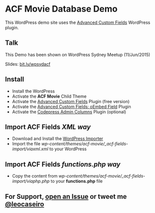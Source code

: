 # ACF Movie Database Demo #

This WordPress demo site uses the [Advanced Custom Fields](http://wordpress.org/extend/plugins/advanced-custom-fields/) WordPress plugin.

## Talk
This Demo has been shown on WordPress Sydney Meetup (11/Jun/2015)

Slides: [bit.ly/wpsydacf](http://bit.ly/wpsydacf/)

## Install

* Install the WordPress
* Activate the **ACF Movie** Child Theme
* Activate the [Advanced Custom Fields](http://wordpress.org/extend/plugins/advanced-custom-fields/) Plugin (free version)
* Activate the [Advanced Custom Fields: oEmbed Field](https://wordpress.org/plugins/advanced-custom-fields-oembed-field/) Plugin
* Activate the [Codepress Admin Columns](https://wordpress.org/plugins/codepress-admin-columns/) Plugin (optional)

## Import ACF Fields *XML way*
* Download and Install the [WordPress Importer](https://wordpress.org/plugins/wordpress-importer/)
* Import the file *wp-content/themes/acf-movie/_acf-fields-import/viaxml.xml* to your WordPress

## Import ACF Fields *functions.php way*
* Copy the content from *wp-content/themes/acf-movie/_acf-fields-import/viaphp.php* to your **functions.php** file

## For Support, [open an Issue](https://github.com/leocaseiro/ACF-Movie-Demo/issues) or tweet me [@leocaseiro](http://twitter.com/leocaseiro)